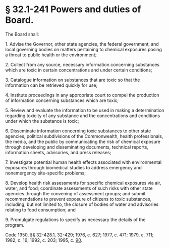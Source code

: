# § 32.1-241 Powers and duties of Board.

<p>The Board shall:</p><p>1. Advise the Governor, other state agencies, the federal government, and local governing bodies on matters pertaining to chemical exposures posing a threat to public health or the environment;</p><p>2. Collect from any source, necessary information concerning substances which are toxic in certain concentrations and under certain conditions;</p><p>3. Catalogue information on substances that are toxic so that the information can be retrieved quickly for use;</p><p>4. Institute proceedings in any appropriate court to compel the production of information concerning substances which are toxic;</p><p>5. Review and evaluate the information to be used in making a determination regarding toxicity of any substance and the concentrations and conditions under which the substance is toxic;</p><p>6. Disseminate information concerning toxic substances to other state agencies, political subdivisions of the Commonwealth, health professionals, the media, and the public by communicating the risk of chemical exposure through developing and disseminating documents, technical reports, information sheets, advisories, and press releases;</p><p>7. Investigate potential human health effects associated with environmental exposures through biomedical studies to address emergency and nonemergency site-specific problems;</p><p>8. Develop health risk assessments for specific chemical exposures via air, water, and food; coordinate assessments of such risks with other state agencies through the convening of assessment groups; and submit recommendations to prevent exposure of citizens to toxic substances, including, but not limited to, the closure of bodies of water and advisories relating to food consumption; and</p><p>9. Promulgate regulations to specify as necessary the details of the program.</p><p>Code 1950, §§ 32-428.1, 32-429; 1976, c. 627; 1977, c. 471; 1979, c. 711; 1982, c. 16; 1992, c. 203; 1995, c. <a href='http://lis.virginia.gov/cgi-bin/legp604.exe?951+ful+CHAP0090'>90</a>.</p>